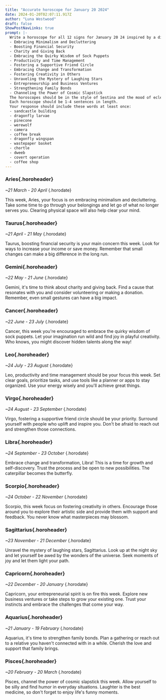 ```yaml
---
title: "Accurate horoscope for January 20 2024"
date: 2024-01-20T02:07:11.917Z
author: "Luna Westwood"
draft: false
ShowPostNavLinks: true
prompt: |-
  Write a horoscope for all 12 signs for January 20 24 inspired by a different focus for each. Ensure you do not include the focus in the response:
  - Embracing Minimalism and Decluttering
  - Boosting Financial Security
  - Charity and Giving Back
  - Embracing the Quirky Wisdom of Sock Puppets
  - Productivity and Time Management
  - Fostering a Supportive Friend Circle
  - Embracing Change and Transformation
  - Fostering Creativity in Others
  - Unraveling the Mystery of Laughing Stars
  - Entrepreneurship and Business Ventures
  - Strengthening Family Bonds
  - Channeling the Power of Cosmic Slapstick
  The horoscopes should be in the style of Sestina and the mood of eclectic
  Each horoscope should be 1-4 sentences in length.
  Your response should include these words at least once:
  - sandcastle building
  - dragonfly larvae
  - pinecone
  - werewolf
  - camera
  - coffee break
  - dragonfly wingspan
  - wastepaper basket
  - chortle
  - dweeb
  - covert operation
  - coffee shop
---
```


### Aries{.horoheader}

*~21 March - 20 April*
{.horodate}

This week, Aries, your focus is on embracing minimalism and decluttering. Take some time to go through your belongings and let go of what no longer serves you. Clearing physical space will also help clear your mind.


### Taurus{.horoheader}

*~21 April - 21 May*
{.horodate}

Taurus, boosting financial security is your main concern this week. Look for ways to increase your income or save money. Remember that small changes can make a big difference in the long run.


### Gemini{.horoheader}

*~22 May - 21 June*
{.horodate}

Gemini, it's time to think about charity and giving back. Find a cause that resonates with you and consider volunteering or making a donation. Remember, even small gestures can have a big impact.


### Cancer{.horoheader}

*~22 June - 23 July*
{.horodate}

Cancer, this week you're encouraged to embrace the quirky wisdom of sock puppets. Let your imagination run wild and find joy in playful creativity. Who knows, you might discover hidden talents along the way!


### Leo{.horoheader}

*~24 July - 23 August*
{.horodate}

Leo, productivity and time management should be your focus this week. Set clear goals, prioritize tasks, and use tools like a planner or apps to stay organized. Use your energy wisely and you'll achieve great things.


### Virgo{.horoheader}

*~24 August - 23 September*
{.horodate}

Virgo, fostering a supportive friend circle should be your priority. Surround yourself with people who uplift and inspire you. Don't be afraid to reach out and strengthen those connections.


### Libra{.horoheader}

*~24 September - 23 October*
{.horodate}

Embrace change and transformation, Libra! This is a time for growth and self-discovery. Trust the process and be open to new possibilities. The caterpillar becomes the butterfly.


### Scorpio{.horoheader}

*~24 October - 22 November*
{.horodate}

Scorpio, this week focus on fostering creativity in others. Encourage those around you to explore their artistic side and provide them with support and feedback. You never know what masterpieces may blossom.


### Sagittarius{.horoheader}

*~23 November - 21 December*
{.horodate}

Unravel the mystery of laughing stars, Sagittarius. Look up at the night sky and let yourself be awed by the wonders of the universe. Seek moments of joy and let them light your path.


### Capricorn{.horoheader}

*~22 December - 20 January*
{.horodate}

Capricorn, your entrepreneurial spirit is on fire this week. Explore new business ventures or take steps to grow your existing one. Trust your instincts and embrace the challenges that come your way.


### Aquarius{.horoheader}

*~21 January - 19 February*
{.horodate}

Aquarius, it's time to strengthen family bonds. Plan a gathering or reach out to a relative you haven't connected with in a while. Cherish the love and support that family brings.


### Pisces{.horoheader}

*~20 February - 20 March*
{.horodate}

Pisces, channel the power of cosmic slapstick this week. Allow yourself to be silly and find humor in everyday situations. Laughter is the best medicine, so don't forget to enjoy life's funny moments.

